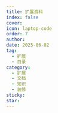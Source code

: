 ```yaml
---
title: 扩展资料
index: false
cover: 
icon: laptop-code
order: 7
author: 
date: 2025-06-02
tag:
  - 扩展
  - 目录
category:
  - 扩展
  - 文档
  - 知识
  - 装修
sticky: 
star: 
---
```


<Catalog />
